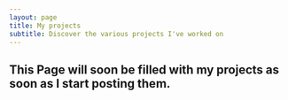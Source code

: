 ```yaml
---
layout: page
title: My projects
subtitle: Discover the various projects I've worked on
---
```


This Page will soon be filled with my projects as soon as I start posting them.
---